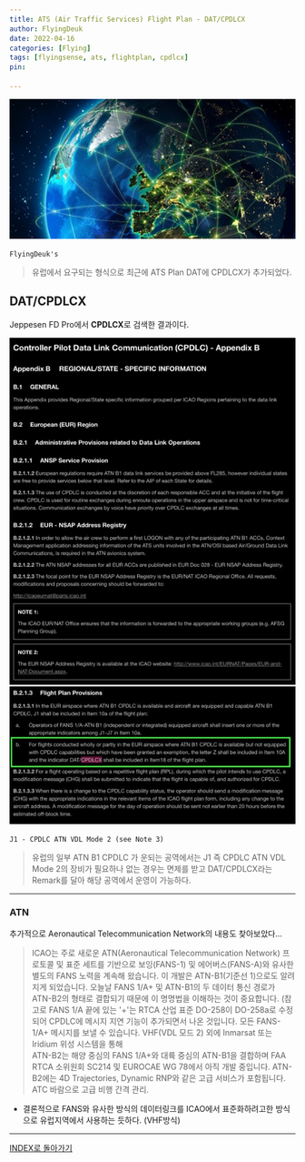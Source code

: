 ```yaml
---
title: ATS (Air Traffic Services) Flight Plan - DAT/CPDLCX
author: FlyingDeuk
date: 2022-04-16
categories: [Flying]
tags: [flyingsense, ats, flightplan, cpdlcx]
pin:

---
```


![ats](/img/flying/sense/ats.jpg)

`FlyingDeuk's`
> 유럽에서 요구되는 형식으로 최근에 ATS Plan DAT에 CPDLCX가 추가되었다.

## DAT/CPDLCX
Jeppesen FD Pro에서 **CPDLCX**로 검색한 결과이다.

![cpdlcx](/img/flying/sense/cpdlcx1.jpg)
![cpdlcx](/img/flying/sense/cpdlcx2.jpg)

`J1 - CPDLC ATN VDL Mode 2 (see Note 3)`
> 유럽의 일부 ATN B1 CPDLC 가 운되는 공역에서는 J1 즉 CPDLC ATN VDL Mode 2의 장비가 필요하나 없는 경우는 면제를 받고 DAT/CPDLCX라는 Remark를 달아 해당 공역에서 운영이 가능하다.

-------

### ATN
추가적으로 Aeronautical Telecommunication Network의 내용도 찾아보았다...

>ICAO는 주로 새로운 ATN(Aeronautical Telecommunication Network) 프로토콜 및 표준 세트를 기반으로 보잉(FANS-1) 및 에어버스(FANS-A)와 유사한 별도의 FANS 노력을 계속해 왔습니다. 이 개발은 ATN-B1(기준선 1)으로도 알려지게 되었습니다. 오늘날 FANS 1/A+ 및 ATN-B1의 두 데이터 통신 경로가 ATN-B2의 형태로 결합되기 때문에 이 명명법을 이해하는 것이 중요합니다. (참고로 FANS 1/A 끝에 있는 '+'는 RTCA 산업 표준 DO-258이 DO-258a로 수정되어 CPDLC에 메시지 지연 기능이 추가되면서 나온 것입니다. 모든 FANS-1/A+ 메시지를 보낼 수 있습니다. VHF(VDL 모드 2) 외에 Inmarsat 또는 Iridium 위성 시스템을 통해 <br>
ATN-B2는 해양 중심의 FANS 1/A+와 대륙 중심의 ATN-B1을 결합하며 FAA RTCA 소위원회 SC214 및 EUROCAE WG 78에서 아직 개발 중입니다. ATN-B2에는 4D Trajectories, Dynamic RNP와 같은 고급 서비스가 포함됩니다. ATC 바람으로 고급 비행 간격 관리.
- 결론적으로 FANS와 유사한 방식의 데이터링크를 ICAO에서 표준화하려고한 방식으로 유럽지역에서 사용하는 듯하다. (VHF방식)

---------

[INDEX로 돌아가기](/posts/ats/)

